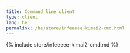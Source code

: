 ```yaml
---
title: Command line client
type: client
lang: he
permalink: /he/store/infeeeee-kimai2-cmd.html
---
```


{% include store/infeeeee-kimai2-cmd.md %}

